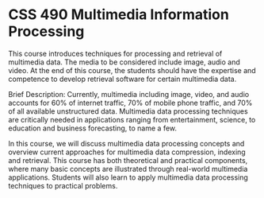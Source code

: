 CSS 490 Multimedia Information Processing
====================


This course introduces techniques for processing and retrieval of multimedia data. The media to be considered include image, audio and video. At the end of this course, the students should have the expertise and competence to develop retrieval software for certain multimedia data.     

Brief Description: Currently, multimedia including image, video, and audio accounts for 60% of internet traffic, 70% of mobile phone traffic, and 70% of all available unstructured data. Multimedia data processing techniques are critically needed in applications ranging from entertainment, science, to education and business forecasting, to name a few.     

In this course, we will discuss multimedia data processing concepts and overview current approaches for multimedia data compression, indexing and retrieval. This course has both theoretical and practical components, where many basic concepts are illustrated through real-world multimedia applications. Students will also learn to apply multimedia data processing techniques to practical problems.      
